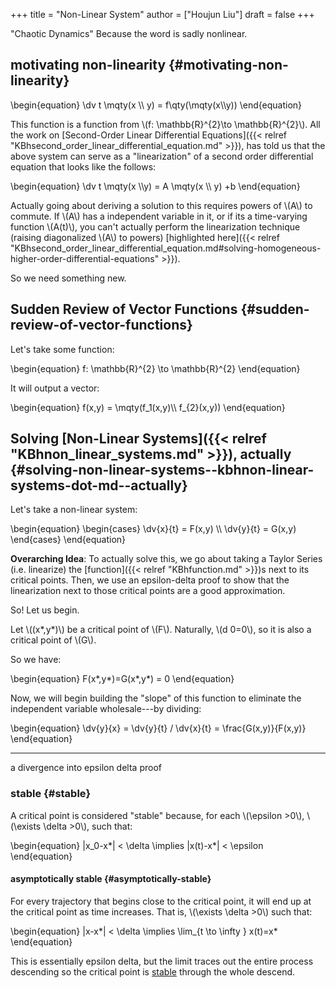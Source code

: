 +++
title = "Non-Linear System"
author = ["Houjun Liu"]
draft = false
+++

"Chaotic Dynamics" Because the word is sadly nonlinear.


## motivating non-linearity {#motivating-non-linearity}

\begin{equation}
\dv t \mqty(x \\\ y) = f\qty(\mqty(x\\\y))
\end{equation}

This function is a function from \\(f: \mathbb{R}^{2}\to \mathbb{R}^{2}\\). All the work on [Second-Order Linear Differential Equations]({{< relref "KBhsecond_order_linear_differential_equation.md" >}}), has told us that the above system can serve as a "linearization" of a second order differential equation that looks like the follows:

\begin{equation}
\dv t \mqty(x \\\y) = A \mqty(x \\\ y) +b
\end{equation}

Actually going about deriving a solution to this requires powers of \\(A\\) to commute. If \\(A\\) has a independent variable in it, or if its a time-varying function \\(A(t)\\), you can't actually perform the linearization technique (raising diagonalized \\(A\\) to powers) [highlighted here]({{< relref "KBhsecond_order_linear_differential_equation.md#solving-homogeneous-higher-order-differential-equations" >}}).

So we need something new.


## Sudden Review of Vector Functions {#sudden-review-of-vector-functions}

Let's take some function:

\begin{equation}
f: \mathbb{R}^{2} \to  \mathbb{R}^{2}
\end{equation}

It will output a vector:

\begin{equation}
f(x,y) = \mqty(f\_1(x,y)\\\ f\_{2}(x,y))
\end{equation}


## Solving [Non-Linear Systems]({{< relref "KBhnon_linear_systems.md" >}}), actually {#solving-non-linear-systems--kbhnon-linear-systems-dot-md--actually}

Let's take a non-linear system:

\begin{equation}
\begin{cases}
\dv{x}{t} = F(x,y) \\\\
\dv{y}{t} = G(x,y)
\end{cases}
\end{equation}

****Overarching Idea****: To actually solve this, we go about taking a Taylor Series (i.e. linearize) the [function]({{< relref "KBhfunction.md" >}})s next to its critical points. Then, we use an epsilon-delta proof to show that the linearization next to those critical points are a good approximation.

So! Let us begin.

Let \\((x\*,y\*)\\) be a critical point of \\(F\\). Naturally, \\(d 0=0\\), so it is also a critical point of \\(G\\).

So we have:

\begin{equation}
F(x\*,y\*)=G(x\*,y\*) = 0
\end{equation}

Now, we will begin building the "slope" of this function to eliminate the independent variable wholesale---by dividing:

\begin{equation}
\dv{y}{x} = \dv{y}{t} / \dv{x}{t} = \frac{G(x,y)}{F(x,y)}
\end{equation}

---

a divergence into epsilon delta proof


### stable {#stable}

A critical point is considered "stable" because, for each \\(\epsilon >0\\), \\(\exists  \delta >0\\), such that:

\begin{equation}
|x\_0-x\*| < \delta \implies |x(t)-x\*| < \epsilon
\end{equation}


#### asymptotically stable {#asymptotically-stable}

For every trajectory that begins close to the critical point, it will end up at the critical point as time increases. That is, \\(\exists \delta >0\\) such that:

\begin{equation}
|x-x\*| < \delta \implies  \lim\_{t \to \infty } x(t)=x\*
\end{equation}

This is essentially epsilon delta, but the limit traces out the entire process descending so the critical point is [stable](#stable) through the whole descend.